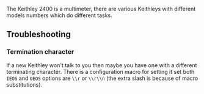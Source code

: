 The Keithley 2400 is a multimeter, there are various Keithleys with different models numbers which do different tasks.


## Troubleshooting

### Termination character

If a new Keithley won't talk to you then maybe you have one with a different terminating character. There is a configuration macro for setting it set both `IEOS` and `OEOS` options are `\\r` or `\\r\\n` (the extra slash is because of macro substitutions).

